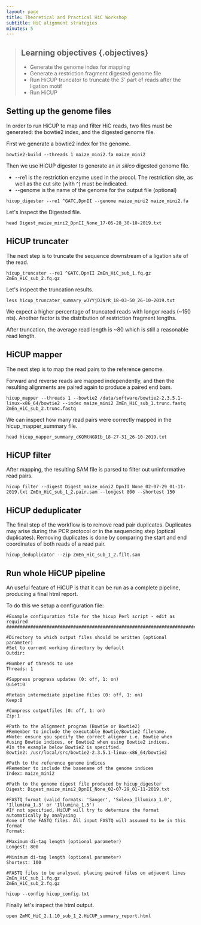 ```yaml
---
layout: page
title: Theoretical and Practical HiC Workshop
subtitle: HiC alignment strategies
minutes: 5
---
```



> ## Learning objectives {.objectives}
> * Generate the genome index for mapping
> * Generate a restriction fragment digested genome file 
> * Run HiCUP truncator to truncate the 3' part of reads after the ligation motif
> * Run HiCUP 


## Setting up the genome files

In order to run HiCUP to map and filter HiC reads, two files must be generated: the bowtie2 index, and the digested genome file.

First we generate a bowtie2 index for the genome.


~~~ {.bash}
bowtie2-build --threads 1 maize_mini2.fa maize_mini2
~~~

Then we use HiCUP digester to generate an *in silico* digested genome file. 
- --re1 is the restriction enzyme used in the procol. The restriction site, as well as the cut site (with ^) must be indicated. 
- --genome is the name of the genome for the output file (optional)


~~~ {.bash}
hicup_digester --re1 ^GATC,DpnII --genome maize_mini2 maize_mini2.fa
~~~

Let's inspect the Digested file.


~~~ {.bash}
head Digest_maize_mini2_DpnII_None_17-05-28_30-10-2019.txt
~~~

## HiCUP truncater 

The next step is to truncate the sequence downstream of a ligation site of the read.


~~~ {.bash}
hicup_truncater --re1 ^GATC,DpnII ZmEn_HiC_sub_1.fq.gz  ZmEn_HiC_sub_2.fq.gz
~~~

Let's inspect the truncation results.


~~~ {.bash}
less hicup_truncater_summary_wJYYjDJNrR_18-03-50_26-10-2019.txt
~~~

We expect a higher percentage of truncated reads with longer reads (~150 nts).
Another factor is the distribution of restriction fragment lengths.

After truncation, the average read length is ~80 which is still a reasonable read length. 

## HiCUP mapper

The next step is to map the read pairs to the reference genome. 

Forward and reverse reads are mapped independently, and then the resulting alignments are paired again to produce a paired end bam.


~~~ {.bash}
hicup_mapper --threads 1 --bowtie2 /data/software/bowtie2-2.3.5.1-linux-x86_64/bowtie2 --index maize_mini2 ZmEn_HiC_sub_1.trunc.fastq ZmEn_HiC_sub_2.trunc.fastq
~~~

We can inspect how many read pairs were correctly mapped in the hicup_mapper_summary file.


~~~ {.bash}
head hicup_mapper_summary_cKQMtNGDIb_18-27-31_26-10-2019.txt 
~~~

## HiCUP filter

After mapping, the resulting SAM file is parsed to filter out uninformative read pairs. 


~~~ {.bash}
hicup_filter --digest Digest_maize_mini2_DpnII_None_02-07-29_01-11-2019.txt ZmEn_HiC_sub_1_2.pair.sam --longest 800 --shortest 150
~~~

## HiCUP deduplicater

The final step of the workflow is to remove read pair duplicates. Duplicates may arise during the PCR protocol or in the sequencing step (optical duplicates). Removing duplicates is done by comparing the start and end coordinates of both reads of a read pair.


~~~ {.bash}
hicup_deduplicator --zip ZmEn_HiC_sub_1_2.filt.sam
~~~

## Run whole HiCUP pipeline 

An useful feature of HiCUP is that it can be run as a complete pipeline, producing a final html report. 

To do this we setup a configuration file:


~~~ {.bash}
#Example configuration file for the hicup Perl script - edit as required
########################################################################

#Directory to which output files should be written (optional parameter)
#Set to current working directory by default 
Outdir:

#Number of threads to use
Threads: 1

#Suppress progress updates (0: off, 1: on)
Quiet:0

#Retain intermediate pipeline files (0: off, 1: on)
Keep:0

#Compress outputfiles (0: off, 1: on)
Zip:1

#Path to the alignment program (Bowtie or Bowtie2)
#Remember to include the executable Bowtie/Bowtie2 filename.
#Note: ensure you specify the correct aligner i.e. Bowtie when 
#using Bowtie indices, or Bowtie2 when using Bowtie2 indices. 
#In the example below Bowtie2 is specified.
Bowtie2: /usr/local/src/bowtie2-2.3.5.1-linux-x86_64/bowtie2

#Path to the reference genome indices
#Remember to include the basename of the genome indices
Index: maize_mini2

#Path to the genome digest file produced by hicup_digester
Digest: Digest_maize_mini2_DpnII_None_02-07-29_01-11-2019.txt

#FASTQ format (valid formats: 'Sanger', 'Solexa_Illumina_1.0', 'Illumina_1.3' or 'Illumina_1.5')
#If not specified, HiCUP will try to determine the format automatically by analysing
#one of the FASTQ files. All input FASTQ will assumed to be in this format
Format: 

#Maximum di-tag length (optional parameter)
Longest: 800

#Minimum di-tag length (optional parameter)
Shortest: 100

#FASTQ files to be analysed, placing paired files on adjacent lines
ZmEn_HiC_sub_1.fq.gz
ZmEn_HiC_sub_2.fq.gz
~~~


~~~ {.bash}
hicup --config hicup_config.txt
~~~

Finally let's inspect the html output.


~~~ {.bash}
open ZmMC_HiC_2.1.10_sub_1_2.HiCUP_summary_report.html
~~~


